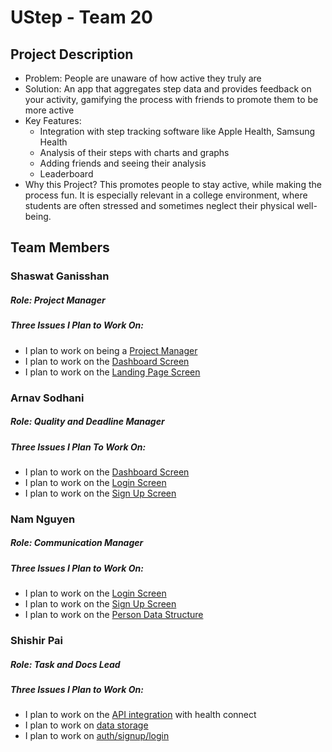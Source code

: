 # UStep - Team 20
## Project Description
- Problem: People are unaware of how active they truly are
- Solution: An app that aggregates step data and provides feedback on your activity, gamifying the process with friends to promote them to be more active
- Key Features:
    - Integration with step tracking software like Apple Health, Samsung Health
    - Analysis of their steps with charts and graphs
    - Adding friends and seeing their analysis
    - Leaderboard
- Why this Project? This promotes people to stay active, while making the process fun. It is especially relevant in a college environment, where students are often stressed and sometimes neglect their physical well-being.
## Team Members
### Shaswat Ganisshan
##### Role: Project Manager
##### Three Issues I Plan to Work On:
- I plan to work on being a [Project Manager](https://github.com/namhnguyen0103/UStep/issues/10)
- I plan to work on the [Dashboard Screen](https://github.com/namhnguyen0103/UStep/issues/2?issue=namhnguyen0103%7CUStep%7C7)
- I plan to work on the [Landing Page Screen](https://github.com/namhnguyen0103/UStep/issues/2?issue=namhnguyen0103%7CUStep%7C5)

### Arnav Sodhani 
##### Role: Quality and Deadline Manager
##### Three Issues I Plan To Work On: 
- I plan to work on the [Dashboard Screen](https://github.com/namhnguyen0103/UStep/issues/2?issue=namhnguyen0103%7CUStep%7C7)
- I plan to work on the [Login Screen](https://github.com/namhnguyen0103/UStep/issues/9)
- I plan to work on the [Sign Up Screen](https://github.com/namhnguyen0103/UStep/issues/8)
  

### Nam Nguyen
##### Role: Communication Manager
##### Three Issues I Plan to Work On:
- I plan to work on the [Login Screen](https://github.com/namhnguyen0103/UStep/issues/9)
- I plan to work on the [Sign Up Screen](https://github.com/namhnguyen0103/UStep/issues/8)
- I plan to work on the [Person Data Structure](https://github.com/namhnguyen0103/UStep/issues/6)

### Shishir Pai 
##### Role: Task and Docs Lead
##### Three Issues I Plan to Work On:
- I plan to work on the [API integration](https://github.com/namhnguyen0103/UStep/issues/3?issue=namhnguyen0103%7CUStep%7C11) with health connect
- I plan to work on [data storage](https://github.com/namhnguyen0103/UStep/issues/3?issue=namhnguyen0103%7CUStep%7C6)
- I plan to work on [auth/signup/login](https://github.com/namhnguyen0103/UStep/issues/8)
